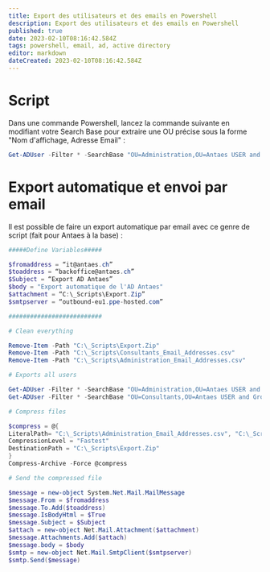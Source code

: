 ```yaml
---
title: Export des utilisateurs et des emails en Powershell
description: Export des utilisateurs et des emails en Powershell
published: true
date: 2023-02-10T08:16:42.584Z
tags: powershell, email, ad, active directory
editor: markdown
dateCreated: 2023-02-10T08:16:42.584Z
---
```


# Script

Dans une commande Powershell, lancez la commande suivante en modifiant votre Search Base pour extraire une OU précise sous la forme "Nom d'affichage, Adresse Email" :

```powershell
Get-ADUser -Filter * -SearchBase "OU=Administration,OU=Antaes USER and Group,DC=antaes,DC=ch" -Properties DisplayName, EmailAddress | select DisplayName, EmailAddress | Export-CSV C:\Email_Addresses.csv
```

# Export automatique et envoi par email

Il est possible de faire un export automatique par email avec ce genre de script (fait pour Antaes à la base) : 

```powershell
#####Define Variables#####

$fromaddress = “it@antaes.ch”
$toaddress = “backoffice@antaes.ch”
$Subject = “Export AD Antaes”
$body = "Export automatique de l'AD Antaes"
$attachment = “C:\_Scripts\Export.Zip”
$smtpserver = “outbound-eu1.ppe-hosted.com”

##########################

# Clean everything

Remove-Item -Path "C:\_Scripts\Export.Zip"
Remove-Item -Path "C:\_Scripts\Consultants_Email_Addresses.csv"
Remove-Item -Path "C:\_Scripts\Administration_Email_Addresses.csv"

# Exports all users

Get-ADUser -Filter * -SearchBase "OU=Administration,OU=Antaes USER and Group,DC=antaes,DC=ch" -Properties UserPrincipalName, GivenName, Surname, EmailAddress | select UserPrincipalName, GivenName, Surname, EmailAddress | Export-CSV "C:\_Scripts\Administration_Email_Addresses.csv"
Get-ADUser -Filter * -SearchBase "OU=Consultants,OU=Antaes USER and Group,DC=antaes,DC=ch" -Properties UserPrincipalName, GivenName, Surname, EmailAddress | select UserPrincipalName, GivenName, Surname, EmailAddress | Export-CSV "C:\_Scripts\Consultants_Email_Addresses.csv"

# Compress files 

$compress = @{
LiteralPath= "C:\_Scripts\Administration_Email_Addresses.csv", "C:\_Scripts\Consultants_Email_Addresses.csv"
CompressionLevel = "Fastest"
DestinationPath = "C:\_Scripts\Export.Zip"
}
Compress-Archive -Force @compress

# Send the compressed file

$message = new-object System.Net.Mail.MailMessage
$message.From = $fromaddress
$message.To.Add($toaddress)
$message.IsBodyHtml = $True
$message.Subject = $Subject
$attach = new-object Net.Mail.Attachment($attachment)
$message.Attachments.Add($attach)
$message.body = $body
$smtp = new-object Net.Mail.SmtpClient($smtpserver)
$smtp.Send($message)
```